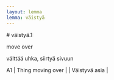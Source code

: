 ```yaml
---
layout: lemma
lemma: väistyä
---
```


<div class="sense">
# <span class="sensename">väistyä.1</span>

<span class="description">move over</span>

<span class="description">välttää uhka, siirtyä sivuun</span>

A1 | Thing moving over |   | Väistyvä asia |  

</div>

